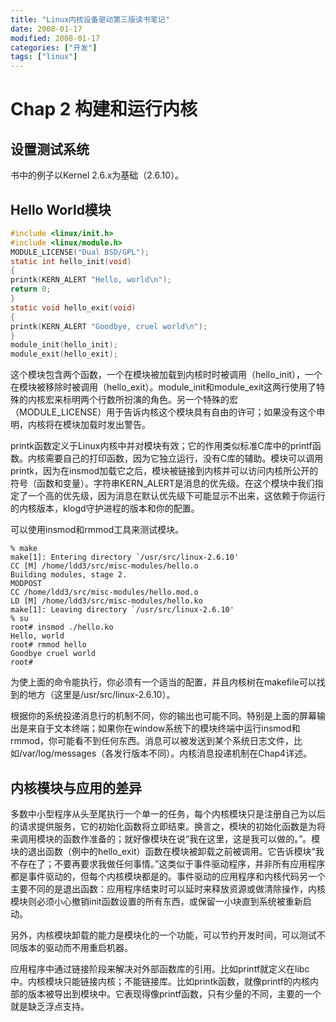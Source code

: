 ```yaml
---
title: "Linux内核设备驱动第三版读书笔记"
date: 2008-01-17
modified: 2008-01-17
categories: ["开发"]
tags: ["linux"]
---
```


# Chap 2 构建和运行内核

## 设置测试系统
书中的例子以Kernel 2.6.x为基础（2.6.10）。

## Hello World模块
```c
#include <linux/init.h>
#include <linux/module.h>
MODULE_LICENSE("Dual BSD/GPL");
static int hello_init(void)
{
printk(KERN_ALERT "Hello, world\n");
return 0;
}
static void hello_exit(void)
{
printk(KERN_ALERT "Goodbye, cruel world\n");
}
module_init(hello_init);
module_exit(hello_exit);
```
这个模块包含两个函数，一个在模块被加载到内核时时被调用（hello_init），一个在模块被移除时被调用（hello_exit）。module_init和module_exit这两行使用了特殊的内核宏来标明两个行数所扮演的角色。另一个特殊的宏（MODULE_LICENSE）用于告诉内核这个模块具有自由的许可；如果没有这个申明，内核将在模块加载时发出警告。

printk函数定义于Linux内核中并对模块有效；它的作用类似标准C库中的printf函数。内核需要自己的打印函数，因为它独立运行，没有C库的辅助。模块可以调用printk，因为在insmod加载它之后，模块被链接到内核并可以访问内核所公开的符号（函数和变量）。字符串KERN_ALERT是消息的优先级。在这个模块中我们指定了一个高的优先级，因为消息在默认优先级下可能显示不出来，这依赖于你运行的内核版本，klogd守护进程的版本和你的配置。

可以使用insmod和rmmod工具来测试模块。
```
% make
make[1]: Entering directory `/usr/src/linux-2.6.10'
CC [M] /home/ldd3/src/misc-modules/hello.o
Building modules, stage 2.
MODPOST
CC /home/ldd3/src/misc-modules/hello.mod.o
LD [M] /home/ldd3/src/misc-modules/hello.ko
make[1]: Leaving directory `/usr/src/linux-2.6.10'
% su
root# insmod ./hello.ko
Hello, world
root# rmmod hello
Goodbye cruel world
root#
```
为使上面的命令能执行，你必须有一个适当的配置，并且内核树在makefile可以找到的地方（这里是/usr/src/linux-2.6.10）。

根据你的系统投递消息行的机制不同，你的输出也可能不同。特别是上面的屏幕输出是来自于文本终端；如果你在window系统下的模块终端中运行insmod和rmmod，你可能看不到任何东西。消息可以被发送到某个系统日志文件，比如/var/log/messages（各发行版本不同）。内核消息投递机制在Chap4详述。

## 内核模块与应用的差异
多数中小型程序从头至尾执行一个单一的任务，每个内核模块只是注册自己为以后的请求提供服务，它的初始化函数将立即结束。换言之，模块的初始化函数是为将来调用模块的函数作准备的；就好像模块在说“我在这里，这是我可以做的。”。模块的退出函数（例中的hello_exit）函数在模块被卸载之前被调用。它告诉模块“我不存在了；不要再要求我做任何事情。”这类似于事件驱动程序，并非所有应用程序都是事件驱动的，但每个内核模块都是的。事件驱动的应用程序和内核代码另一个主要不同的是退出函数：应用程序结束时可以延时来释放资源或做清除操作，内核模块则必须小心撤销init函数设置的所有东西，或保留一小块直到系统被重新启动。

另外，内核模块卸载的能力是模块化的一个功能，可以节约开发时间，可以测试不同版本的驱动而不用重启机器。

应用程序中通过链接阶段来解决对外部函数库的引用。比如printf就定义在libc中。内核模块只能链接内核；不能链接库。比如printk函数，就像printf的内核内部的版本被导出到模块中。它表现得像printf函数，只有少量的不同，主要的一个就是缺乏浮点支持。
